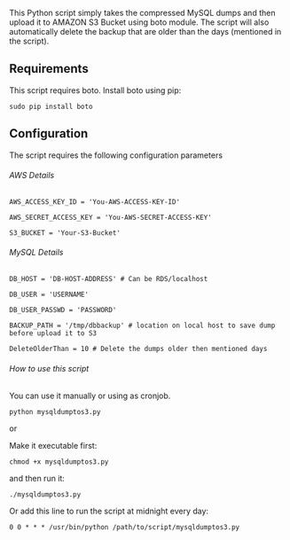 
This Python script simply takes the compressed MySQL dumps and then upload it to AMAZON S3 Bucket using boto module. The script will also automatically delete the backup that are older than the days (mentioned in the script).

Requirements
------------

This script requires boto. Install boto using pip:

```
sudo pip install boto
```
Configuration
-------------

The script requires the following configuration parameters

###### AWS Details
```
AWS_ACCESS_KEY_ID = 'You-AWS-ACCESS-KEY-ID'

AWS_SECRET_ACCESS_KEY = 'You-AWS-SECRET-ACCESS-KEY'

S3_BUCKET = 'Your-S3-Bucket'
```

###### MySQL Details 
```
DB_HOST = 'DB-HOST-ADDRESS' # Can be RDS/localhost

DB_USER = 'USERNAME'

DB_USER_PASSWD = 'PASSWORD'

BACKUP_PATH = '/tmp/dbbackup' # location on local host to save dump before upload it to S3

DeleteOlderThan = 10 # Delete the dumps older then mentioned days
```

######  How to use this script

You can use it manually or using as cronjob.
```
python mysqldumptos3.py
```
or

Make it executable first:
```
chmod +x mysqldumptos3.py 
```
and then run it:
```
./mysqldumptos3.py
```
Or add this line to run the script at midnight every day: 
```
0 0 * * * /usr/bin/python /path/to/script/mysqldumptos3.py
```
